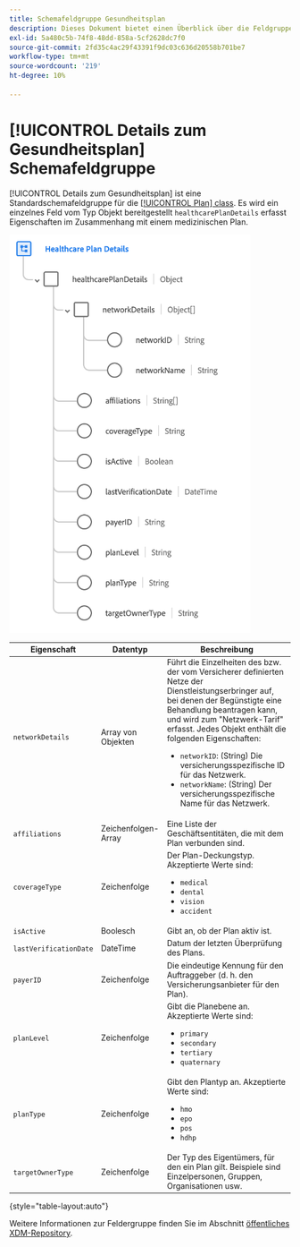 ```yaml
---
title: Schemafeldgruppe Gesundheitsplan
description: Dieses Dokument bietet einen Überblick über die Feldgruppe "Details zum Gesundheitsplan".
exl-id: 5a480c5b-74f8-48dd-858a-5cf2628dc7f0
source-git-commit: 2fd35c4ac29f43391f9dc03c636d20558b701be7
workflow-type: tm+mt
source-wordcount: '219'
ht-degree: 10%

---
```


# [!UICONTROL Details zum Gesundheitsplan] Schemafeldgruppe

[!UICONTROL Details zum Gesundheitsplan] ist eine Standardschemafeldgruppe für die [[!UICONTROL Plan] class](../../classes/plan.md). Es wird ein einzelnes Feld vom Typ Objekt bereitgestellt `healthcarePlanDetails` erfasst Eigenschaften im Zusammenhang mit einem medizinischen Plan.

![](../../images/field-groups/plan/healthcare-plan-details.png)

| Eigenschaft | Datentyp | Beschreibung |
| --- | --- | --- |
| `networkDetails` | Array von Objekten | Führt die Einzelheiten des bzw. der vom Versicherer definierten Netze der Dienstleistungserbringer auf, bei denen der Begünstigte eine Behandlung beantragen kann, und wird zum &quot;Netzwerk-Tarif&quot; erfasst. Jedes Objekt enthält die folgenden Eigenschaften: <ul><li>`networkID`: (String) Die versicherungsspezifische ID für das Netzwerk.</li><li>`networkName`: (String) Der versicherungsspezifische Name für das Netzwerk.</li></ul> |
| `affiliations` | Zeichenfolgen-Array | Eine Liste der Geschäftsentitäten, die mit dem Plan verbunden sind. |
| `coverageType` | Zeichenfolge | Der Plan-Deckungstyp. Akzeptierte Werte sind:<ul><li>`medical`</li><li>`dental`</li><li>`vision`</li><li>`accident`</li></ul> |
| `isActive` | Boolesch | Gibt an, ob der Plan aktiv ist. |
| `lastVerificationDate` | DateTime | Datum der letzten Überprüfung des Plans. |
| `payerID` | Zeichenfolge | Die eindeutige Kennung für den Auftraggeber (d. h. den Versicherungsanbieter für den Plan). |
| `planLevel` | Zeichenfolge | Gibt die Planebene an. Akzeptierte Werte sind:<ul><li>`primary`</li><li>`secondary`</li><li>`tertiary`</li><li>`quaternary`</li></ul> |
| `planType` | Zeichenfolge | Gibt den Plantyp an. Akzeptierte Werte sind:<ul><li>`hmo`</li><li>`epo`</li><li>`pos`</li><li>`hdhp`</li></ul> |
| `targetOwnerType` | Zeichenfolge | Der Typ des Eigentümers, für den ein Plan gilt. Beispiele sind Einzelpersonen, Gruppen, Organisationen usw. |

{style=&quot;table-layout:auto&quot;}

Weitere Informationen zur Feldergruppe finden Sie im Abschnitt [öffentliches XDM-Repository](https://github.com/adobe/xdm/blob/master/docs/reference/fieldgroups/plan/healthcare-plan-details.schema.json).
